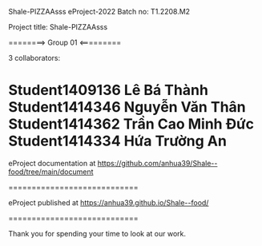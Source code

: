 Shale-PIZZAAsss
eProject-2022 Batch no: T1.2208.M2

Project title: Shale-PIZZAAsss

========> Group 01 <=========

3 collaborators:

Student1409136  Lê Bá Thành
Student1414346  Nguyễn Văn Thân
Student1414362  Trần Cao Minh Đức
Student1414334  Hứa Trường An 
============================

eProject documentation at https://github.com/anhua39/Shale--food/tree/main/document

============================

eProject published at https://anhua39.github.io/Shale--food/

============================

Thank you for spending your time to look at our work.